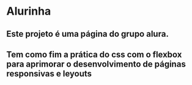 # Alurinha

## Este projeto é uma página do grupo alura.
## Tem como fim a prática do css com o flexbox para aprimorar o desenvolvimento de páginas responsivas e leyouts
